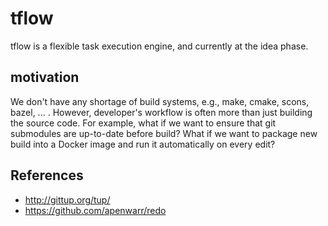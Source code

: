# tflow
tflow is a flexible task execution engine, and currently at the idea phase.

## motivation
We don't have any shortage of build systems, e.g., make, cmake, scons, bazel, ... .  However, developer's workflow is often more than just building the source code.  For example, what if we want to ensure that git submodules are up-to-date before build?  What if we want to package new build into a Docker image and run it automatically on every edit?

## References
- http://gittup.org/tup/
- https://github.com/apenwarr/redo
